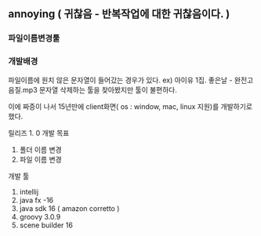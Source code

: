 ## annoying ( 귀찮음 - 반복작업에 대한 귀찮음이다. )
### 파일이름변경툴

### 개발배경
파일이름에 원치 않은 문자열이 들어갔는 경우가 있다. ex) 아이유 1집. 좋은날 - 완전고음질.mp3
문자열 삭제하는 툴을 찾아봤지만 툴이 불편하다.

이에 짜증이 나서 15년만에 client화면( os : window, mac, linux 지원)를 개발하기로 했다. 

릴리즈 1. 0 개발 목표
1. 폴더 이름 변경
2. 파일 이름 변경


개발 툴
1. intellij
2. java fx -16
3. java sdk 16 ( amazon corretto )
4. groovy 3.0.9
5. scene builder 16
